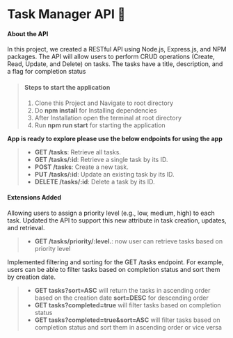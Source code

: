 # Task Manager API 📝
#### About the API
In this project, we created a RESTful API using Node.js, Express.js, and NPM packages. The API will allow users to perform CRUD operations (Create, Read, Update, and Delete) on tasks. The tasks have a title, description, and a flag for completion status
> #### Steps to start the application
> 1. Clone this Project and Navigate to root directory
> 2.  Do **npm install** for Installing dependencies
> 3. After Installation open the terminal at root directory 
> 4. Run **npm run start** for starting the application

**App is ready to explore please use the below endpoints for using the app** 
> - **GET /tasks**: Retrieve all tasks. 
> - **GET /tasks/:id**: Retrieve a single task by its ID.
> - **POST /tasks**: Create a new task.
> - **PUT /tasks/:id**: Update an existing task by its ID.
> - **DELETE /tasks/:id**: Delete a task by its ID.
#### Extensions Added
Allowing users to assign a priority level (e.g., low, medium, high) to each task. Updated the API to support this new attribute in task creation, updates, and retrieval.
> - **GET /tasks/priority/:level.**: now user can retrieve tasks based on priority level <br>

Implemented filtering and sorting for the GET /tasks endpoint. For example, users can be able to filter tasks based on completion status and sort them by creation date. 
> - **GET tasks?sort=ASC** will return the tasks in ascending order based on the creation date **sort=DESC** for descending order
> - **GET tasks?completed=true**  will filter tasks based on completion status
> - **GET tasks?completed=true&sort=ASC** will filter tasks based on completion status and sort them in ascending order or vice versa
